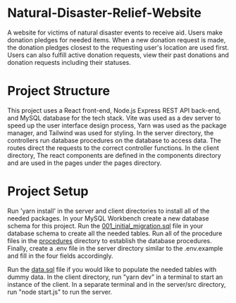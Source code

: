 # Natural-Disaster-Relief-Website
A website for victims of natural disaster events to receive aid. Users make donation pledges for needed items. When a new donation request is made, the donation pledges closest to the requesting user's location are used first. Users can also fulfill active donation requests, view their past donations and donation requests including their statuses.

# Project Structure 
This project uses a React front-end, Node.js Express REST API back-end, and MySQL database for the tech stack. Vite was used as a dev server to speed up the user interface design process, Yarn was used as the package manager, and Tailwind was used for styling. In the server directory, the controllers run database procedures on the database to access data. The routes direct the requests to the correct controller functions. In the client directory, The react components are defined in the components directory and are used in the pages under the pages directory. 

# Project Setup
Run 'yarn install' in the server and client directories to install all of the needed packages. In your MySQL Workbench create a new database schema for this project. Run the [001_initial_migration.sql](server\db\migrations\001_initial_migration.sql) file in your database schema to create all the needed tables. Run all of the procedure files in the [procedures](server\db\procedures) directory to establish the database procedures. Finally, create a .env file in the server directory similar to the .env.example and fill in the four fields accordingly. 

Run the [data.sql](server\db\dummydata\data.sql) file if you would like to populate the needed tables with dummy data. In the client directory, run "yarn dev" in a terminal to start an instance of the client. In a separate terminal and in the server/src directory, run "node start.js" to run the server.
